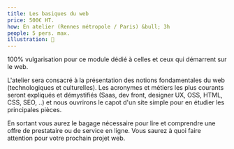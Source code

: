 ```yaml
---
title: Les basiques du web
price: 500€ HT.
how: En atelier (Rennes métropole / Paris) &bull; 3h
people: 5 pers. max.
illustration: 🍚
---
```


100% vulgarisation pour ce module dédié à celles et ceux qui démarrent sur le web.

L'atelier sera consacré à la présentation des notions fondamentales du web (technologiques et culturelles). Les acronymes et métiers les plus courants seront expliqués et démystifiés (Saas, dev front, designer UX, OSS, HTML, CSS, SEO, ..) et nous ouvrirons le capot d'un site simple pour en étudier les principales pièces.

En sortant vous aurez le bagage nécessaire pour lire et comprendre une offre de prestataire ou de service en ligne. Vous saurez à quoi faire attention pour votre prochain projet web.


